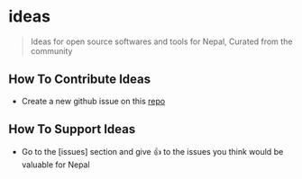 # ideas

> Ideas for open source softwares and tools for Nepal, Curated from the community

## How To Contribute Ideas

- Create a new github issue on this [repo](https://github.com/build-for-nepal/ideas/issues)

## How To Support Ideas

- Go to the [issues] section and give 👍 to the issues you think would be valuable for Nepal
